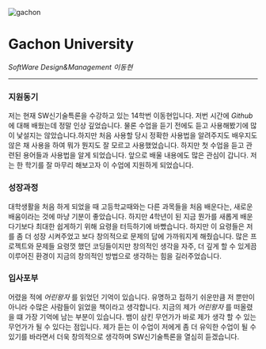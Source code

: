 ![](C:\Users\이동현\Desktop "gachon")
# Gachon University

*SoftWare Design&Management*
*이동현*

***

### 지원동기

저는 현재 SW신기술특론을 수강하고 있는 14학번 이동현입니다. 저번 시간에 *Github* 에 대해 배웠는데 정말 인상 깊었습니다. 물론 수업을 듣기 전에도 듣고 사용해봤기에 많이 낯설지는 않았습니다.하지만 처음 사용할 당시 정확한 사용법을 알려주지도 배우지도 않은 채 사용을 하여 뭐가 뭔지도 잘 모르고 사용했었습니다. 하지만 첫 수업을 듣고 관련된 용어들과 사용법을 알게 되었습니다. 앞으로 배울 내용에도 많은 관심이 갑니다.
저는 한 학기를 잘 마무리 해보고자 이 수업에 지원하게 되었습니다.

### 성장과정

대학생활을 처음 하게 되었을 때 고등학교때와는 다른 과목들을 처음 배운다는, 새로운 배움이라는 것에 마냥 기분이 좋았습니다. 하지만 4학년이 된 지금 뭔가를 새롭게 배운다기보다 최대한 쉽게하기 위해 요령을 터득하기에 바빴습니다. 하지만 이 요령들은 저를 좀 더 성장 시켜주었고 보다 창의적으로 문제의 답에 가까워지게 해줬습니다. 많은 프로젝트와 문제들 요령껏 했던 코딩들이지만 창의적인 생각을 자주, 더 깊게 할 수 있게끔 이루어진 환경이 지금의 창의적인 방법으로 생각하는 힘을 길러주었습니다.

### 입사포부

어렸을 적에 *어린왕자* 를 읽었던 기억이 있습니다. 유명하고 접하기 쉬운만큼 저 뿐만이 아니라 수많은 사람들이 읽었을 책이라고 생각합니다. 지금의 제가 *어린왕자* 를 떠올렸을 떄 가장 기억에 남는 부분이 있습니다. 뱀이 삼킨 무언가가 바로 제가 생각 할 수 있는 무언가가 될 수 있다는 점입니다. 제가 듣는 이 수업이 저에게 좀 더 유익한 수업이 될 수 있기를 바라면서 더욱 창의적으로 생각하며 SW신기술특론을 열심히 듣겠습니다.
